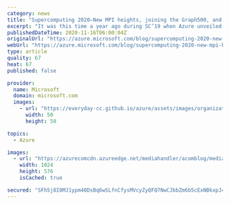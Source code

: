 ```yaml
---
category: news
title: "Supercomputing 2020—New MPI heights, joining the Graph500, and 1 TB/s filesystems"
excerpt: "It was this time a year ago during SC’19 when Azure unveiled the HBv2 clusters of Virtual Machines (VM) for high performance computing (HPC). At the time, we characterized this uniquely powerful and scalable VM as “rivaling the most advanced supercomputers on the planet.” "
publishedDateTime: 2020-11-16T06:00:04Z
originalUrl: "https://azure.microsoft.com/blog/supercomputing-2020-new-mpi-heights-joining-the-graph500-and-1-tbs-filesystems/"
webUrl: "https://azure.microsoft.com/blog/supercomputing-2020-new-mpi-heights-joining-the-graph500-and-1-tbs-filesystems/"
type: article
quality: 67
heat: 67
published: false

provider:
  name: Microsoft
  domain: microsoft.com
  images:
    - url: "https://everyday-cc.github.io/azure/assets/images/organizations/microsoft.com-50x50.jpg"
      width: 50
      height: 50

topics:
  - Azure

images:
  - url: "https://azurecomcdn.azureedge.net/mediahandler/acomblog/media/Default/blog/842fcaa8-bc1c-45b5-a4c2-765ac39b8063.png"
    width: 1024
    height: 576
    isCached: true

secured: "SFh5j8I0MJ1ypm40DsBq6wSLfnCfysMVcyZyQFQ7NwCJbbZm6b5cExNBkxpJ4KTYlHSn/VlyqIqWNy3yWRqX1IEwZedCjJCybQP0sKG3tTr48ljz5A23+9mxnHl7DwjJeqiR57n26ITSHMET12b4W8NCpzlkfc8ox9r+zguL47hfFUT85CF3yVeCHaCo4yeQVWnJwN//tPn6jNnLSgkHF5OR8XKBqFQZ/Vwk3axBf22atIhFyONrcoBmUpWDlWGeZ4EANLw+WjAx/OpGhh/cg8/vqNron2deNlo9Evt5UHrtlV6RZu5LPCF6yxe38ASEaZkGRBq106xDUlbXqR8PWib6mSSl1VLW4eqmqJWwaWY=;V+dchTXg9hIjQ4AYiXEfmg=="
---
```


